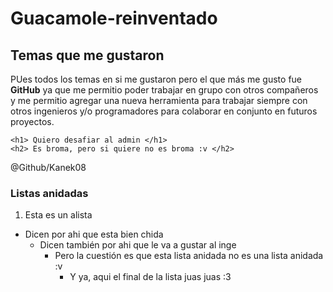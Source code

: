 # Guacamole-reinventado
## Temas que me gustaron
PUes todos los temas en si me gustaron pero el que más me gusto fue **GitHub** ya que me permitio poder trabajar en grupo con otros compañeros y  me permitio agregar una nueva herramienta para trabajar siempre con otros ingenieros y/o programadores para colaborar en conjunto en futuros proyectos.

```
<h1> Quiero desafiar al admin </h1>
<h2> Es broma, pero si quiere no es broma :v </h2>
```
@Github/Kanek08

### Listas anidadas
1. Esta es un alista
- Dicen por ahi que esta bien chida
  - Dicen también por ahi que le va a gustar al inge
    - Pero la cuestión es que esta lista anidada no es una lista anidada :v
      - Y ya, aqui el final de la lista juas juas :3
